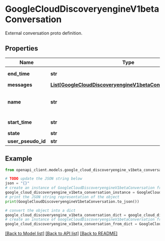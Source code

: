 # GoogleCloudDiscoveryengineV1betaConversation

External conversation proto definition.

## Properties

Name | Type | Description | Notes
------------ | ------------- | ------------- | -------------
**end_time** | **str** | Output only. The time the conversation finished. | [optional] [readonly] 
**messages** | [**List[GoogleCloudDiscoveryengineV1betaConversationMessage]**](GoogleCloudDiscoveryengineV1betaConversationMessage.md) | Conversation messages. | [optional] 
**name** | **str** | Immutable. Fully qualified name &#x60;project/*/locations/global/collections/{collection}/dataStore/*/conversations/*&#x60; or &#x60;project/*/locations/global/collections/{collection}/engines/*/conversations/*&#x60;. | [optional] 
**start_time** | **str** | Output only. The time the conversation started. | [optional] [readonly] 
**state** | **str** | The state of the Conversation. | [optional] 
**user_pseudo_id** | **str** | A unique identifier for tracking users. | [optional] 

## Example

```python
from openapi_client.models.google_cloud_discoveryengine_v1beta_conversation import GoogleCloudDiscoveryengineV1betaConversation

# TODO update the JSON string below
json = "{}"
# create an instance of GoogleCloudDiscoveryengineV1betaConversation from a JSON string
google_cloud_discoveryengine_v1beta_conversation_instance = GoogleCloudDiscoveryengineV1betaConversation.from_json(json)
# print the JSON string representation of the object
print(GoogleCloudDiscoveryengineV1betaConversation.to_json())

# convert the object into a dict
google_cloud_discoveryengine_v1beta_conversation_dict = google_cloud_discoveryengine_v1beta_conversation_instance.to_dict()
# create an instance of GoogleCloudDiscoveryengineV1betaConversation from a dict
google_cloud_discoveryengine_v1beta_conversation_from_dict = GoogleCloudDiscoveryengineV1betaConversation.from_dict(google_cloud_discoveryengine_v1beta_conversation_dict)
```
[[Back to Model list]](../README.md#documentation-for-models) [[Back to API list]](../README.md#documentation-for-api-endpoints) [[Back to README]](../README.md)


